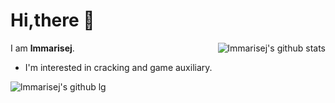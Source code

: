 # Hi,there 👋
<img style="max-width: 450px"  align="right" src="https://github-readme-stats.vercel.app/api/top-langs/?username=lmmarisej" alt="lmmarisej's github stats"/>

I am **lmmarisej**. 
- I'm interested in cracking and game auxiliary.



<img style="max-width: 450px"  align="left" src="https://github-readme-stats.vercel.app/api?username=lmmarisej&show_icons=true&icon_color=0366d6&bg_color=ffffff&hide_title=true&include_all_commits=true&count_private=true" alt="lmmarisej's github lg"/>



